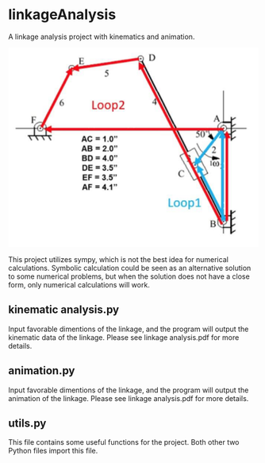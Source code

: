 # linkageAnalysis

A linkage analysis project with kinematics and animation.

![image](linkage.png)

This project utilizes sympy, which is not the best idea for numerical calculations. Symbolic calculation could be seen as an alternative solution to some numerical problems, but when the solution does not have a close form, only numerical calculations will work.

## kinematic analysis.py

Input favorable dimentions of the linkage, and the program will output the kinematic data of the linkage. Please see linkage analysis.pdf for more details.

## animation.py

Input favorable dimentions of the linkage, and the program will output the animation of the linkage. Please see linkage analysis.pdf for more details.

## utils.py

This file contains some useful functions for the project. Both other two Python files import this file.
